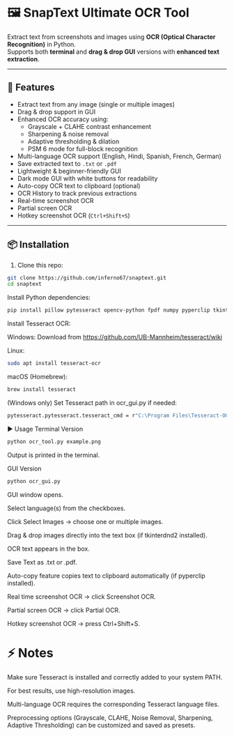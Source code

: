 # 🖼️ SnapText Ultimate OCR Tool

Extract text from screenshots and images using **OCR (Optical Character Recognition)** in Python.  
Supports both **terminal** and **drag & drop GUI** versions with **enhanced text extraction**.

---

## 🚀 Features
- Extract text from any image (single or multiple images)
- Drag & drop support in GUI
- Enhanced OCR accuracy using:
  - Grayscale + CLAHE contrast enhancement
  - Sharpening & noise removal
  - Adaptive thresholding & dilation
  - PSM 6 mode for full-block recognition
- Multi-language OCR support (English, Hindi, Spanish, French, German)
- Save extracted text to `.txt` or `.pdf`
- Lightweight & beginner-friendly GUI
- Dark mode GUI with white buttons for readability
- Auto-copy OCR text to clipboard (optional)
- OCR History to track previous extractions
- Real-time screenshot OCR
- Partial screen OCR
- Hotkey screenshot OCR (`Ctrl+Shift+S`)

---

## 📦 Installation

1. Clone this repo:
```bash
git clone https://github.com/inferno67/snaptext.git
cd snaptext
```
Install Python dependencies:

```bash
pip install pillow pytesseract opencv-python fpdf numpy pyperclip tkinterdnd2 mss keyboard
```
Install Tesseract OCR:

Windows: Download from https://github.com/UB-Mannheim/tesseract/wiki

Linux:
```bash
sudo apt install tesseract-ocr
```
macOS (Homebrew):
```bash
brew install tesseract
```
(Windows only) Set Tesseract path in ocr_gui.py if needed:
```bash
pytesseract.pytesseract.tesseract_cmd = r"C:\Program Files\Tesseract-OCR\tesseract.exe"
```
▶️ Usage
Terminal Version
```bash
python ocr_tool.py example.png
```
Output is printed in the terminal.

GUI Version
```bash
python ocr_gui.py
```
GUI window opens.

Select language(s) from the checkboxes.

Click Select Images → choose one or multiple images.

Drag & drop images directly into the text box (if tkinterdnd2 installed).

OCR text appears in the box.

Save Text as .txt or .pdf.

Auto-copy feature copies text to clipboard automatically (if pyperclip installed).

Real time screenshot OCR → click Screenshot OCR.

Partial screen OCR → click Partial OCR.

Hotkey screenshot OCR → press Ctrl+Shift+S.

# ⚡ Notes
Make sure Tesseract is installed and correctly added to your system PATH.

For best results, use high-resolution images.

Multi-language OCR requires the corresponding Tesseract language files.

Preprocessing options (Grayscale, CLAHE, Noise Removal, Sharpening, Adaptive Thresholding) can be customized and saved as presets.
